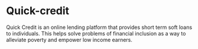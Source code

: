 # Quick-credit
Quick Credit is an online lending platform that provides short term soft loans to individuals. This helps solve problems of financial inclusion as a way to alleviate poverty and empower low income earners.
